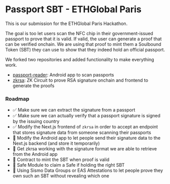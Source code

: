 # Passport SBT - ETHGlobal Paris

This is our submission for the ETHGlobal Paris Hackathon.

The goal is too let users scan the NFC chip in their government-issued passport to prove that
it is valid. If valid, the user can generate a proof that can be verified onchain. We are using
that proof to mint them a Soulbound Token (SBT) they can use to show that they indeed hold
an official passport.

We forked two repositories and added functionality to make everything work.

- [passport-reader](https://github.com/tananaev/passport-reader/tree/master): Android app to scan passports
- [zkrsa](https://github.com/dmpierre/zkrsa/tree/main): ZK Circuit to prove RSA signature onchain and frontend to generate the proofs

### Roadmap

- ✅ Make sure we can extract the signature from a passport
- ✅ Make sure we can actually verify that a passport signature is signed by the issuing country
- ✅ Modify the Next.js frontend of `zkrsa` in order to accept an endpoint that stores signature data from someone scanning their passports
- 🚧 Modify the Android app to let people send their signature data to the Next.js backend (and store it temporarily)
- 🚧 Get zkrsa working with the signature format we are able to retrieve from the Android app
- 🚧 Contract to mint the SBT when proof is valid
- 🚧 Safe Module to claim a Safe if holding the right SBT
- 🚧 Using Sismo Data Groups or EAS Attestations to let people prove they own such an SBT without revealing which one
